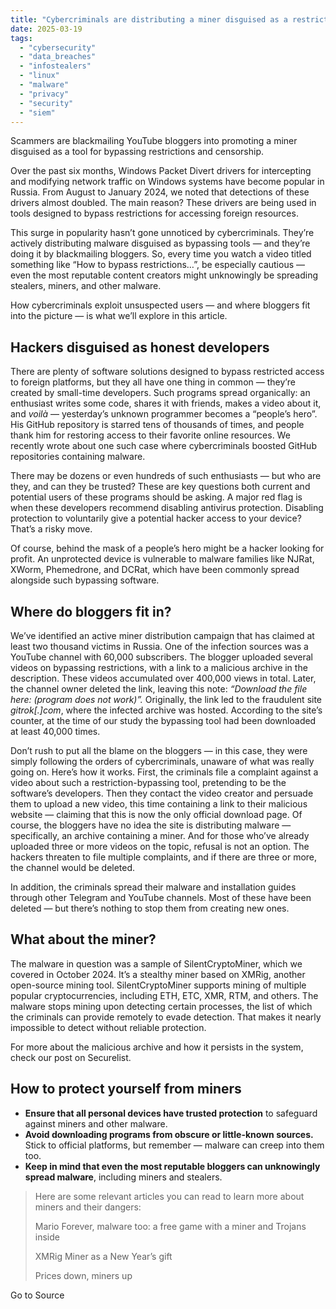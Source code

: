 ```yaml
---
title: "Cybercriminals are distributing a miner disguised as a restriction-bypassing toolCybercriminals are distributing a miner disguised as a restriction-bypassing tool | Kaspersky official blog"
date: 2025-03-19
tags: 
  - "cybersecurity"
  - "data_breaches"
  - "infostealers"
  - "linux"
  - "malware"
  - "privacy"
  - "security"
  - "siem"
---
```


Scammers are blackmailing YouTube bloggers into promoting a miner disguised as a tool for bypassing restrictions and censorship.

Over the past six months, Windows Packet Divert drivers for intercepting and modifying network traffic on Windows systems have become popular in Russia. From August to January 2024, we noted that detections of these drivers almost doubled. The main reason? These drivers are being used in tools designed to bypass restrictions for accessing foreign resources.

This surge in popularity hasn’t gone unnoticed by cybercriminals. They’re actively distributing malware disguised as bypassing tools — and they’re doing it by blackmailing bloggers. So, every time you watch a video titled something like “How to bypass restrictions…”, be especially cautious — even the most reputable content creators might unknowingly be spreading stealers, miners, and other malware.

How cybercriminals exploit unsuspected users — and where bloggers fit into the picture — is what we’ll explore in this article.

## Hackers disguised as honest developers

There are plenty of software solutions designed to bypass restricted access to foreign platforms, but they all have one thing in common — they’re created by small-time developers. Such programs spread organically: an enthusiast writes some code, shares it with friends, makes a video about it, and _voilà_ — yesterday’s unknown programmer becomes a “people’s hero”. His GitHub repository is starred tens of thousands of times, and people thank him for restoring access to their favorite online resources. We recently wrote about one such case where cybercriminals boosted GitHub repositories containing malware.

There may be dozens or even hundreds of such enthusiasts — but who are they, and can they be trusted? These are key questions both current and potential users of these programs should be asking. A major red flag is when these developers recommend disabling antivirus protection. Disabling protection to voluntarily give a potential hacker access to your device? That’s a risky move.

Of course, behind the mask of a people’s hero might be a hacker looking for profit. An unprotected device is vulnerable to malware families like NJRat, XWorm, Phemedrone, and DCRat, which have been commonly spread alongside such bypassing software.

## Where do bloggers fit in?

We’ve identified an active miner distribution campaign that has claimed at least two thousand victims in Russia. One of the infection sources was a YouTube channel with 60,000 subscribers. The blogger uploaded several videos on bypassing restrictions, with a link to a malicious archive in the description. These videos accumulated over 400,000 views in total. Later, the channel owner deleted the link, leaving this note: _“Download the file here: (program does not work)”._ Originally, the link led to the fraudulent site _gitrok\[.\]com_, where the infected archive was hosted. According to the site’s counter, at the time of our study the bypassing tool had been downloaded at least 40,000 times.

Don’t rush to put all the blame on the bloggers — in this case, they were simply following the orders of cybercriminals, unaware of what was really going on. Here’s how it works. First, the criminals file a complaint against a video about such a restriction-bypassing tool, pretending to be the software’s developers. Then they contact the video creator and persuade them to upload a new video, this time containing a link to their malicious website — claiming that this is now the only official download page. Of course, the bloggers have no idea the site is distributing malware — specifically, an archive containing a miner. And for those who’ve already uploaded three or more videos on the topic, refusal is not an option. The hackers threaten to file multiple complaints, and if there are three or more, the channel would be deleted.

In addition, the criminals spread their malware and installation guides through other Telegram and YouTube channels. Most of these have been deleted — but there’s nothing to stop them from creating new ones.

## What about the miner?

The malware in question was a sample of SilentCryptoMiner, which we covered in October 2024. It’s a stealthy miner based on XMRig, another open-source mining tool. SilentCryptoMiner supports mining of multiple popular cryptocurrencies, including ETH, ETC, XMR, RTM, and others. The malware stops mining upon detecting certain processes, the list of which the criminals can provide remotely to evade detection. That makes it nearly impossible to detect without reliable protection.

For more about the malicious archive and how it persists in the system, check our post on Securelist.

## How to protect yourself from miners

- **Ensure that all personal devices have trusted protection** to safeguard against miners and other malware.
- **Avoid downloading programs from obscure or little-known sources.** Stick to official platforms, but remember — malware can creep into them too.
- **Keep in mind that even the most reputable bloggers can unknowingly spread malware**, including miners and stealers.

> Here are some relevant articles you can read to learn more about miners and their dangers:
> 
> Mario Forever, malware too: a free game with a miner and Trojans inside
> 
> XMRig Miner as a New Year’s gift
> 
> Prices down, miners up

Go to Source

